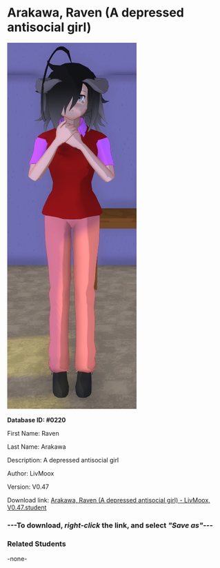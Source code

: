 # Arakawa, Raven (A depressed antisocial girl)

<img src="Files/Arakawa, Raven (A depressed antisocial girl).png" title="Arakawa, Raven (A depressed antisocial girl) - LivMoox, V0.47">

**Database ID: #0220**

First Name: Raven

Last Name: Arakawa

Description: A depressed antisocial girl

Author: LivMoox

Version: V0.47

Download link: <a href="https://raw.githubusercontent.com/Arbiter1223/Daigaku-Gurashi-Custom-Students/master/Students/Files/Arakawa%2C%20Raven%20(A%20depressed%20antisocial%20girl)%20-%20LivMoox%2C%20V0.47.student">Arakawa, Raven (A depressed antisocial girl) - LivMoox, V0.47.student</a>

### ---**To download, _right-click_ the link, and select _"Save as"_**---

### Related Students

-none-
